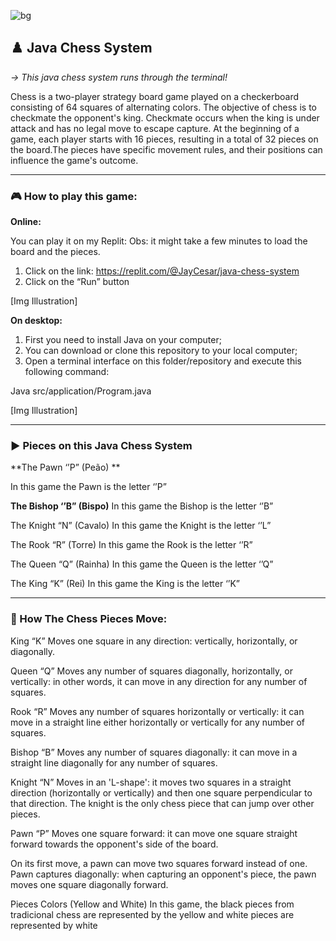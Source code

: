 ![bg](https://github.com/JayCesar/java-chess-system/assets/44206400/9e44647c-0899-47a6-b054-c59eb9507261)

## ♟️ Java Chess System

<p> <i> → This java chess system runs through the terminal! </i></p>

Chess is a two-player strategy board game played on a checkerboard consisting of 64 squares of alternating colors. The objective of chess is to checkmate the opponent's king. Checkmate occurs when the king is under attack and has no legal move to escape capture. At the beginning of a game, each player starts with 16 pieces, resulting in a total of 32 pieces on the board.The pieces have specific movement rules, and their positions can influence the game's outcome.

***

### 🎮 How to play this game:

**Online:**

You can play it on my Replit:
Obs: it might take a few minutes to load the board and the pieces.

1) Click on the link: https://replit.com/@JayCesar/java-chess-system 
2) Click on the “Run” button

[Img Illustration] 

**On desktop:**
1) First you need to install Java on your computer; 
2) You can download or clone this repository to your local computer; 
3) Open a terminal interface on this folder/repository and execute this following command:

Java src/application/Program.java

[Img Illustration] 

***

### ▶️ Pieces on this Java Chess System

**The Pawn ‘’P” (Peão) **

In this game the Pawn is the letter ‘’P”

**The Bishop ‘’B” (Bispo)**
In this game the Bishop is the letter ‘’B”

The Knight “N” (Cavalo)
In this game the Knight is the letter ‘’L”

The Rook “R” (Torre)
In this game the Rook is the letter ‘’R”

The Queen “Q” (Rainha)
In this game the Queen is the letter ‘’Q”

The King “K” (Rei)
In this game the King is the letter ‘’K”

***

### 🧠 How The Chess Pieces Move:

King “K”
Moves one square in any direction: vertically, horizontally, or diagonally.

Queen “Q”
Moves any number of squares diagonally, horizontally, or vertically: in other words, it can move in any direction for any number of squares.

Rook “R”
Moves any number of squares horizontally or vertically: it can move in a straight line either horizontally or vertically for any number of squares.

Bishop “B”
Moves any number of squares diagonally: it can move in a straight line diagonally for any number of squares.

Knight “N”
Moves in an 'L-shape': it moves two squares in a straight direction (horizontally or vertically) and then one square perpendicular to that direction. The knight is the only chess piece that can jump over other pieces.

Pawn “P”
Moves one square forward: it can move one square straight forward towards the opponent's side of the board. 

On its first move, a pawn can move two squares forward instead of one.
Pawn captures diagonally: when capturing an opponent's piece, the pawn moves one square diagonally forward.

Pieces Colors (Yellow and White)
In this game, the black pieces from tradicional chess are represented by the yellow and white pieces are represented by white 











